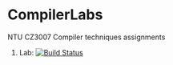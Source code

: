 # CompilerLabs
NTU CZ3007 Compiler techniques assignments

 1. Lab: [![Build Status](https://travis-ci.org/Jibbow/CompilerLabs.svg?branch=master)](https://travis-ci.org/Jibbow/CompilerLabs)
